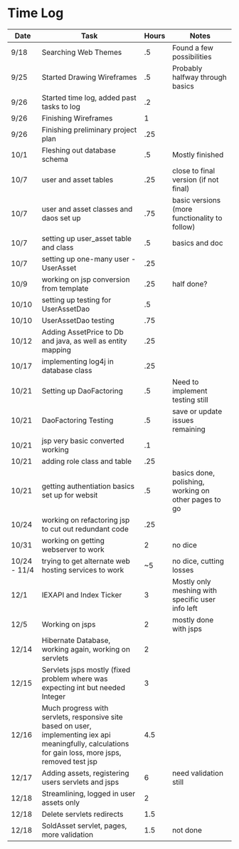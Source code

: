 # Time Log

| Date | Task | Hours | Notes|
|------|------|-------|------|
| 9/18 | Searching Web Themes | .5 | Found a few possibilities | 
| 9/25 | Started Drawing Wireframes | .5 | Probably halfway through basics |
| 9/26 | Started time log, added past tasks to log | .2 | |
| 9/26 | Finishing Wireframes | 1 | |
| 9/26 | Finishing preliminary project plan | .25 | |
| 10/1 | Fleshing out database schema | .5 | Mostly finished |
| 10/7 | user and asset tables | .25 | close to final version (if not final) |
| 10/7 | user and asset classes and daos set up | .75 | basic versions (more functionality to follow) |
| 10/7 | setting up user_asset table and class | .5 | basics and doc |
| 10/7 | setting up one-many user - UserAsset | .25 | |
| 10/9 | working on jsp conversion from template | .25 | half done?|
| 10/10 | setting up testing for UserAssetDao | .5 | |
| 10/10 | UserAssetDao testing | .75 |  |
| 10/12 | Adding AssetPrice to Db and java, as well as entity mapping | .25 | |
| 10/17 | implementing log4j in database class | .25 | |
| 10/21 | Setting up DaoFactoring | .5 | Need to implement testing still | 
| 10/21 | DaoFactoring Testing | .5 | save or update issues remaining| 
| 10/21 | jsp very basic converted working | .1 |
| 10/21 | adding role class and table | .25 |
| 10/21 | getting authentiation basics set up for websit | .5 | basics done, polishing, working on other pages to go |
| 10/24 | working on refactoring jsp to cut out redundant code | .25 | |
| 10/31 | working on getting webserver to work | 2 | no dice |
| 10/24 - 11/4 | trying to get alternate web hosting services to work | ~5 | no dice, cutting losses |
| 12/1 | IEXAPI and Index Ticker | 3 | Mostly only meshing with specific user info left |
| 12/5 |  Working on jsps | 2 | mostly done with jsps |
|12/14 | Hibernate Database, working again, working on servlets | 2 | |
| 12/15 | Servlets jsps mostly (fixed problem where was expecting int but needed Integer | 3 |
| 12/16 | Much progress with servlets, responsive site based on user, implementing iex api meaningfully, calculations for gain loss, more jsps, removed test jsp | 4.5 |
| 12/17 | Adding assets, registering users servlets and jsps | 6 | need validation still |
| 12/18 | Streamlining, logged in user assets only | 2| |
| 12/18 | Delete servlets redirects | 1.5 | |
| 12/18 | SoldAsset servlet, pages, more validation | 1.5 | not done |

